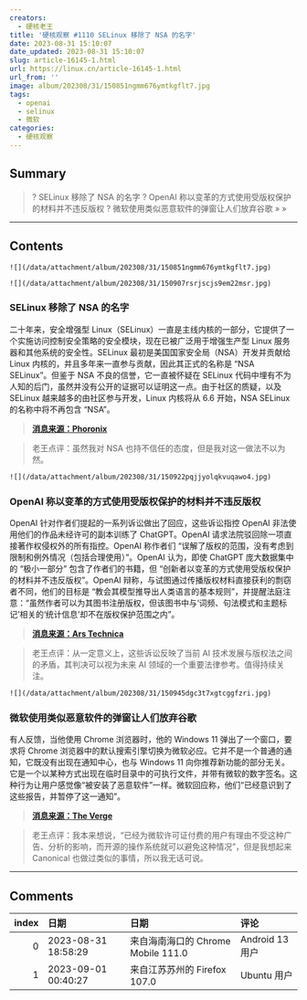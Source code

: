 ```yaml
---
creators:
  - 硬核老王
title: '硬核观察 #1110 SELinux 移除了 NSA 的名字'
date: 2023-08-31 15:10:07
date_updated: 2023-08-31 15:10:07
slug: article-16145-1.html
url: https://linux.cn/article-16145-1.html
url_from: ''
image: album/202308/31/150851ngmm676ymtkgflt7.jpg
tags:
  - openai
  - selinux
  - 微软
categories:
  - 硬核观察
---
```


## Summary

> ? SELinux 移除了 NSA 的名字
> ? OpenAI 称以变革的方式使用受版权保护的材料并不违反版权
> ? 微软使用类似恶意软件的弹窗让人们放弃谷歌
> » 
> »

***

<!-- more -->

## Contents

`![](/data/attachment/album/202308/31/150851ngmm676ymtkgflt7.jpg)`

`![](/data/attachment/album/202308/31/150907rsrjscjs9em22msr.jpg)`

### SELinux 移除了 NSA 的名字

二十年来，安全增强型 Linux（SELinux）一直是主线内核的一部分，它提供了一个实施访问控制安全策略的安全模块，现在已被广泛用于增强生产型 Linux 服务器和其他系统的安全性。SELinux 最初是美国国家安全局（NSA）开发并贡献给 Linux 内核的，并且多年来一直参与贡献，因此其正式的名称是 “NSA SELinux”。但鉴于 NSA 不良的信誉，它一直被怀疑在 SELinux 代码中埋有不为人知的后门，虽然并没有公开的证据可以证明这一点。由于社区的质疑，以及 SELinux 越来越多的由社区参与开发，Linux 内核将从 6.6 开始，NSA SELinux 的名称中将不再包含 “NSA”。

> 
> **[消息来源：Phoronix](https://www.phoronix.com/news/SELinux-Drops-NSA-References)**
> 
> 
> 

> 
> 老王点评：虽然我对 NSA 也持不信任的态度，但是我对这一做法不以为然。
> 
> 
> 

`![](/data/attachment/album/202308/31/150922pqjjyolqkvuqawo4.jpg)`

### OpenAI 称以变革的方式使用受版权保护的材料并不违反版权

OpenAI 针对作者们提起的一系列诉讼做出了回应，这些诉讼指控 OpenAI 非法使用他们的作品未经许可的副本训练了 ChatGPT。OpenAI 请求法院驳回除一项直接著作权侵权外的所有指控。OpenAI 称作者们 “误解了版权的范围，没有考虑到限制和例外情况（包括合理使用）”。OpenAI 认为，即使 ChatGPT 庞大数据集中的 “极小一部分” 包含了作者们的书籍，但 “创新者以变革的方式使用受版权保护的材料并不违反版权”。OpenAI 辩称，与试图通过传播版权材料直接获利的剽窃者不同，他们的目标是 “教会其模型推导出人类语言的基本规则”，并提醒法庭注意：“虽然作者可以为其图书注册版权，但该图书中与‘词频、句法模式和主题标记’相关的‘统计信息’却不在版权保护范围之内”。

> 
> **[消息来源：Ars Technica](https://arstechnica.com/tech-policy/2023/08/openai-disputes-authors-claims-that-every-chatgpt-response-is-a-derivative-work/)**
> 
> 
> 

> 
> 老王点评：从一定意义上，这些诉讼反映了当前 AI 技术发展与版权法之间的矛盾，其判决可以视为未来 AI 领域的一个重要法律参考。值得持续关注。
> 
> 
> 

`![](/data/attachment/album/202308/31/150945dgc3t7xgtcggfzri.jpg)`

### 微软使用类似恶意软件的弹窗让人们放弃谷歌

有人反馈，当他使用 Chrome 浏览器时，他的 Windows 11 弹出了一个窗口，要求将 Chrome 浏览器中的默认搜索引擎切换为微软必应。它并不是一个普通的通知，它既没有出现在通知中心，也与 Windows 11 向你推荐新功能的部分无关。它是一个以某种方式出现在临时目录中的可执行文件，并带有微软的数字签名。这种行为让用户感觉像“被安装了恶意软件”一样。微软回应称，他们“已经意识到了这些报告，并暂停了这一通知”。

> 
> **[消息来源：The Verge](https://www.theverge.com/2023/8/30/23851902/microsoft-bing-popups-windows-11-malware)**
> 
> 
> 

> 
> 老王点评：我本来想说，“已经为微软许可证付费的用户有理由不受这种广告、分析的影响，而开源的操作系统就可以避免这种情况”，但是我想起来 Canonical 也做过类似的事情，所以我无话可说。
> 
> 
>

***

## Comments

|   index | 日期                | 日期                                               | 评论                                                                                                                    |
|--------:|:--------------------|:---------------------------------------------------|:------------------------------------------------------------------------------------------------------------------------|
|       0 | 2023-08-31 18:58:29 | 来自海南海口的 Chrome Mobile 111.0|Android 13 用户 | 安装windows时的用户条款，你拥有的只是Microsoft提供的服务，Windows不是一个软体，而是一项服务，所以事实上你不拥有任何东西 |
|       1 | 2023-09-01 00:40:27 | 来自江苏苏州的 Firefox 107.0|Ubuntu 用户           | 某疼表示这个我熟，账户/号码/用户数据都是我某疼的。。。                                                                  |
